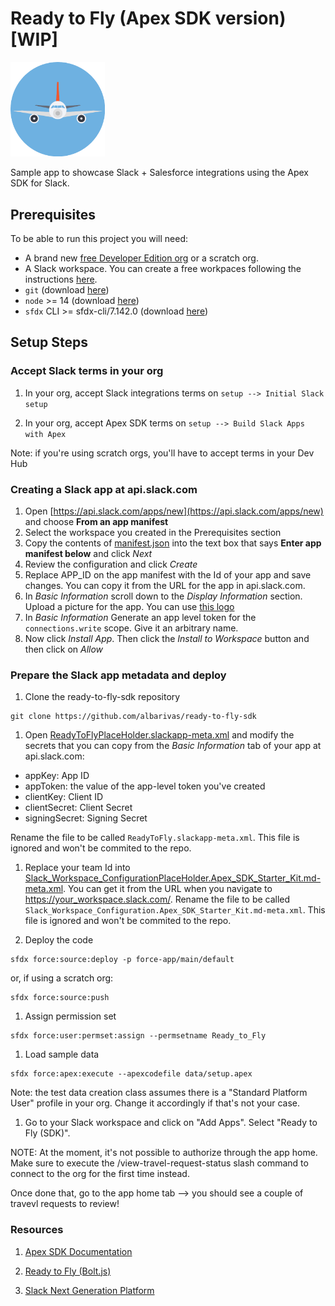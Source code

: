 # Ready to Fly (Apex SDK version) [WIP]

<img src="./airplaneLogo.png" width=30% height=30%>

Sample app to showcase Slack + Salesforce integrations using the Apex SDK for Slack.

## Prerequisites

To be able to run this project you will need:

-   A brand new [free Developer Edition org](https://developer.salesforce.com/signup) or a scratch org.
-   A Slack workspace. You can create a free workpaces following the instructions [here](https://slack.com/help/articles/206845317-Create-a-Slack-workspace).
-   `git` (download [here](https://git-scm.com/downloads))
-   `node` >= 14 (download [here](https://nodejs.org/en/download/))
-   `sfdx` CLI >= sfdx-cli/7.142.0 (download [here](https://developer.salesforce.com/tools/sfdxcli))

## Setup Steps

### Accept Slack terms in your org

1. In your org, accept Slack integrations terms on `setup --> Initial Slack setup`

1. In your org, accept Apex SDK terms on `setup --> Build Slack Apps with Apex`

Note: if you're using scratch orgs, you'll have to accept terms in your Dev Hub

### Creating a Slack app at api.slack.com

1. Open [https://api.slack.com/apps/new](https://api.slack.com/apps/new) and choose **From an app manifest**
1. Select the workspace you created in the Prerequisites section
1. Copy the contents of [manifest.json](./manifest.json) into the text box that says **Enter app manifest below** and click _Next_
1. Review the configuration and click _Create_
1. Replace APP_ID on the app manifest with the Id of your app and save changes. You can copy it from the URL for the app in api.slack.com.
1. In _Basic Information_ scroll down to the _Display Information_ section. Upload a picture for the app. You can use [this logo](./airplaneLogo.png)
1. In _Basic Information_ Generate an app level token for the `connections.write` scope. Give it an arbitrary name.
1. Now click _Install App_. Then click the _Install to Workspace_ button and then click on _Allow_

### Prepare the Slack app metadata and deploy

1. Clone the ready-to-fly-sdk repository

```
git clone https://github.com/albarivas/ready-to-fly-sdk
```

1. Open [ReadyToFlyPlaceHolder.slackapp-meta.xml](./force-app/main/default/slackapps/ReadyToFlyPlaceHolder.slackapp-meta.xml) and modify the secrets that you can copy from the _Basic Information_ tab of your app at api.slack.com:

-   appKey: App ID
-   appToken: the value of the app-level token you've created
-   clientKey: Client ID
-   clientSecret: Client Secret
-   signingSecret: Signing Secret

Rename the file to be called `ReadyToFly.slackapp-meta.xml`. This file is ignored and won't be commited to the repo.

1. Replace your team Id into [Slack_Workspace_ConfigurationPlaceHolder.Apex_SDK_Starter_Kit.md-meta.xml](./force-app/main/default/customMetadata/Slack_Workspace_Configuration.Apex_SDK_Starter_Kit.md-meta.xml). You can get it from the URL when you navigate to https://your_workspace.slack.com/. Rename the file to be called `Slack_Workspace_Configuration.Apex_SDK_Starter_Kit.md-meta.xml`. This file is ignored and won't be commited to the repo.

1. Deploy the code

```
sfdx force:source:deploy -p force-app/main/default
```

or, if using a scratch org:

```
sfdx force:source:push
```

1. Assign permission set

```
sfdx force:user:permset:assign --permsetname Ready_to_Fly
```

1. Load sample data

```
sfdx force:apex:execute --apexcodefile data/setup.apex
```

Note: the test data creation class assumes there is a "Standard Platform User" profile in your org. Change it accordingly if that's not your case.

1. Go to your Slack workspace and click on "Add Apps". Select "Ready to Fly (SDK)".

NOTE: At the moment, it's not possible to authorize through the app home. Make sure to execute the /view-travel-request-status slash command to connect to the org for the first time instead.

Once done that, go to the app home tab --> you should see a couple of travevl requests to review!

### Resources

1. [Apex SDK Documentation](developer.salesforce.com/docs/platform/salesforce-slack-sdk)

1. [Ready to Fly (Bolt.js)](github.com/trailheadapps/ready-to-fly)

1. [Slack Next Generation Platform](api.slack.com/future)
